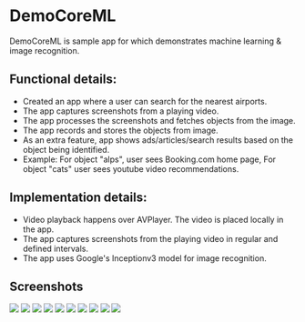 # DemoCoreML
DemoCoreML is sample app for which demonstrates machine learning & image recognition.

## Functional details:
* Created an app where a user can search for the nearest airports.
* The app captures screenshots from a playing video.
* The app processes the screenshots and fetches objects from the image.
* The app records and stores the objects from image.
* As an extra feature, app shows ads/articles/search results based on the object being identified. 
* Example: For object "alps", user sees Booking.com home page, For object "cats" user sees youtube video recommendations. 

## Implementation details:
* Video playback happens over AVPlayer. The video is placed locally in the app.
* The app captures screenshots from the playing video in regular and defined intervals.
* The app uses Google's Inceptionv3 model for image recognition. 

## Screenshots
<img src = "Screens/1.png">


<img src = "Screens/2.png">


<img src = "Screens/3.png">


<img src = "Screens/4.png">


<img src = "Screens/5.png">


<img src = "Screens/6.png">


<img src = "Screens/7.png">


<img src = "Screens/8.png">


<img src = "Screens/9.png">


<img src = "Screens/10.png">

